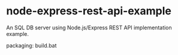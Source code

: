 # node-express-rest-api-example

An SQL DB server using Node.js/Express REST API implementation example.

packaging: 
build.bat


